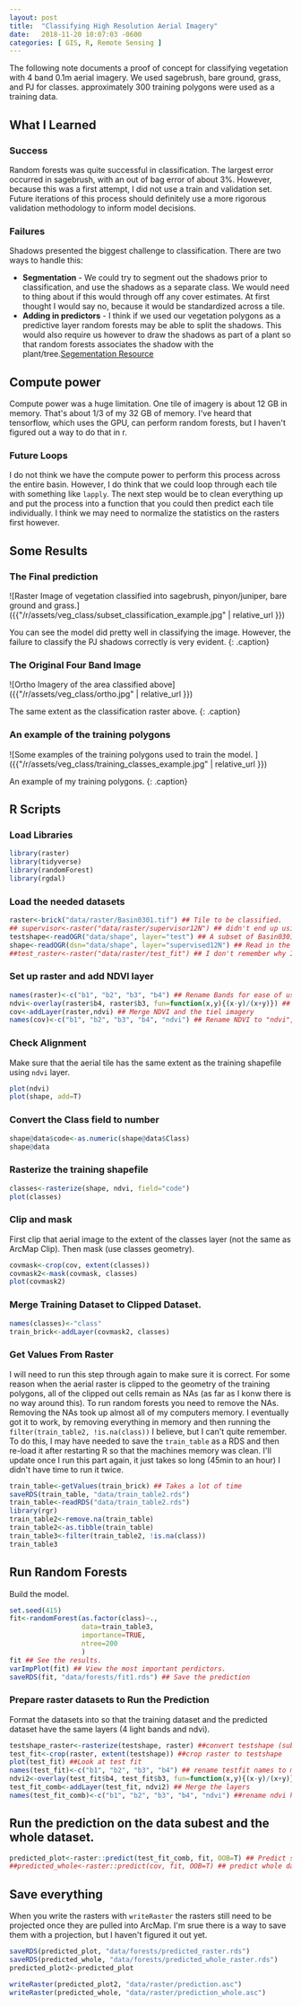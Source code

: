 ```yaml
---
layout: post
title:  "Classifying High Resolution Aerial Imagery"
date:   2018-11-20 10:07:03 -0600
categories: [ GIS, R, Remote Sensing ]
---
```


The following note documents a proof of concept for classifying vegetation with 4 band 0.1m aerial imagery. We used sagebrush, bare ground, grass, and PJ for classes.  approximately 300 training polygons were used as a training data.  

## What I Learned
### Success
Random forests was quite successful in classification. The largest error occurred in sagebrush, with an out of bag error of about 3%.  However, because this was a first attempt, I did not use a train and validation set.  Future iterations of this process should definitely use a more rigorous validation methodology to inform model decisions.

### Failures
Shadows presented the biggest challenge to classification.  There  are two ways to handle this:
* **Segmentation** - We could try to segment out the shadows prior to classification, and use the shadows as a separate class.  We would need to thing about if this would through off any cover estimates.  At first thought I would say no, because it would be standardized across a tile.
* **Adding in predictors** - I think if we used our vegetation polygons as a predictive layer random forests may be able to split the shadows.  This would also require us however to draw the shadows as part of a plant so that random forests associates the shadow with the plant/tree.[Segementation Resource](https://fickse.wordpress.com/2015/06/18/quick-and-dirty-object-based-segmentation-in-r/)
## Compute power
Compute power was a huge limitation.  One tile of imagery is about 12 GB in memory. That's about 1/3 of my 32 GB of memory.  I've heard that tensorflow, which uses the GPU, can perform random forests, but I haven't figured out a way to do that in r.  

### Future Loops
I do not think we have the compute power to perform this process across the entire basin. However, I do think that we could loop through each tile with something like `lapply`.  The next step would be to clean everything up and put the process into a function that you could then predict each tile individually.  I think we may need to normalize the statistics on the rasters first however.  

## Some Results

### The Final prediction
![Raster Image of vegetation classified into sagebrush, pinyon/juniper, bare ground and grass.]({{"/r/assets/veg_class/subset_classification_example.jpg" | relative_url }})

You can see the model did pretty well in classifying the image.  However, the failure to classify the PJ shadows correctly is very evident.
 {: .caption}

### The Original Four Band Image
![Ortho Imagery of the area classified above]({{"/r/assets/veg_class/ortho.jpg" | relative_url }})

The same extent as the classification raster above.
{: .caption}

### An example of the training polygons
![Some examples of the training polygons used to train the model. ]({{"/r/assets/veg_class/training_classes_example.jpg" | relative_url }})

An example of my training polygons.
{: .caption}


## R Scripts
### Load Libraries
```r
library(raster)
library(tidyverse)
library(randomForest)
library(rgdal)
```

### Load the needed datasets
```r
raster<-brick("data/raster/Basin0301.tif") ## Tile to be classified.
## supervisor<-raster("data/raster/supervisor12N") ## didn't end up using this layer because rasters on a 0.1m scale in ArcMap can't be merged in r because of the decimal error. This applies to test raster as well.
testshape<-readOGR("data/shape", layer="test") ## A subset of Basin0301.tif so that we didn't have to run the prediciton on the whole raster.
shape<-readOGR(dsn="data/shape", layer="supervised12N") ## Read in the classification polygons
##test_raster<-raster("data/raster/test_fit") ## I don't remember why I loaded this????
```

### Set up raster and add NDVI layer
```r
names(raster)<-c("b1", "b2", "b3", "b4") ## Rename Bands for ease of use
ndvi<-overlay(raster$b4, raster$b3, fun=function(x,y){(x-y)/(x+y)}) ## Create a NDVI layer
cov<-addLayer(raster,ndvi) ## Merge NDVI and the tiel imagery
names(cov)<-c("b1", "b2", "b3", "b4", "ndvi") ## Rename NDVI to "ndvi", all other layers stay the samel.

```

### Check Alignment
Make sure that the aerial tile  has the same extent as the training shapefile using `ndvi` layer.
```r
plot(ndvi)
plot(shape, add=T)
```

### Convert the Class field to number
```r
shape@data$code<-as.numeric(shape@data$Class)
shape@data
```

### Rasterize the training shapefile
```r
classes<-rasterize(shape, ndvi, field="code")
plot(classes)
```

### Clip and mask
First clip that aerial image to the extent of the classes layer (not the same as ArcMap Clip). Then mask (use classes geometry).  
```r
covmask<-crop(cov, extent(classes))
covmask2<-mask(covmask, classes)
plot(covmask2)
```

### Merge Training Dataset to Clipped Dataset.
```r
names(classes)<-"class"
train_brick<-addLayer(covmask2, classes)
```


### Get Values From Raster
I will need to run this step through again to make sure it is correct.  For some reason when the aerial raster is clipped to the geometry of the training polygons, all of the clipped out cells remain as NAs (as far as I konw there is no way around this). To run random forests you need to remove the NAs. Removing the NAs took up almost all of my computers memory. I eventually got it to work, by removing everything in memory and then running the `filter(train_table2, !is.na(class))` I believe, but I can't quite remember.  To do this, I may have needed to save the `train_table` as a RDS and then re-load it after restarting R so that the machines memory was clean. I'll update once I run this part again, it just takes so long (45min to an hour) I didn't have time to run it twice.
```r
train_table<-getValues(train_brick) ## Takes a lot of time
saveRDS(train_table, "data/train_table2.rds")
train_table<-readRDS("data/train_table2.rds")
library(rgr)
train_table2<-remove.na(train_table)
train_table2<-as.tibble(train_table)
train_table3<-filter(train_table2, !is.na(class))
train_table3

```

## Run Random Forests
Build the model.
```r
set.seed(415)
fit<-randomForest(as.factor(class)~.,
                  data=train_table3,
                  importance=TRUE,
                  ntree=200
                  )
fit ## See the results.
varImpPlot(fit) ## View the most important perdictors.
saveRDS(fit, "data/forests/fit1.rds") ## Save the prediction
```

### Prepare raster datasets to Run the Prediction
Format the datasets into so that the training dataset and the predicted dataset have the same layers (4 light bands and ndvi).

```r
testshape_raster<-rasterize(testshape, raster) ##convert testshape (subset of aerial imagery) to raster with same pixel size as raster.
test_fit<-crop(raster, extent(testshape)) ##crop raster to testshape
plot(test_fit) ##Look at test fit
names(test_fit)<-c("b1", "b2", "b3", "b4") ## rename testfit names to match training set.
ndvi2<-overlay(test_fit$b4, test_fit$b3, fun=function(x,y){(x-y)/(x+y)}) ## add ndvi
test_fit_comb<-addLayer(test_fit, ndvi2) ## Merge the layers
names(test_fit_comb)<-c("b1", "b2", "b3", "b4", "ndvi") ##rename ndvi header to ndvi.

```

## Run the prediction on the data subest and the whole dataset.
```r
predicted_plot<-raster::predict(test_fit_comb, fit, OOB=T) ## Predict subset
##predicted_whole<-raster::predict(cov, fit, OOB=T) ## predict whole dataset - This takes over an hour with a 32GB machine.

```


## Save everything
When you write the rasters with `writeRaster` the rasters still need to be projected once they are pulled into ArcMap.  I'm srue there is a way to save them with a projection, but I haven't figured it out yet.
```r
saveRDS(predicted_plot, "data/forests/predicted_raster.rds")
saveRDS(predicted_whole, "data/forests/predicted_whole_raster.rds")
predicted_plot2<-predicted_plot

writeRaster(predicted_plot2, "data/raster/prediction.asc")
writeRaster(predicted_whole, "data/raster/prediction_whole.asc")
```
